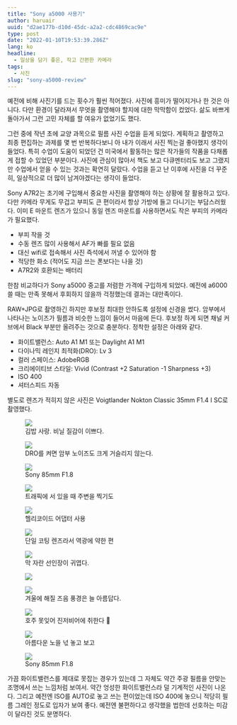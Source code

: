 ```yaml
---
title: "Sony a5000 사용기"
author: haruair
uuid: "d2ae177b-d10d-45dc-a2a2-cdc4869cac9e"
type: post
date: "2022-01-10T19:53:39.286Z"
lang: ko
headline:
  - 일상을 담기 좋은, 작고 간편한 카메라
tags:
  - 사진
slug: "sony-a5000-review"
---
```


예전에 비해 사진기를 드는 횟수가 훨씬 적어졌다. 사진에 흥미가 떨어지거나 한 것은 아니다. 다만 환경이 달라져서 무엇을 촬영해야 할지에 대한 막막함이 컸었다. 삶도 바쁘게 돌아가서 그런 고민 자체를 할 여유가 없었기도 했다.

그런 중에 작년 초에 교양 과목으로 필름 사진 수업을 듣게 되었다. 계획하고 촬영하고 최종 편집하는 과제를 몇 번 반복하다보니 아 내가 이래서 사진 찍는걸 좋아했지 생각이 들었다. 특히 수업이 도움이 되었던 건 미국에서 활동하는 많은 작가들의 작품을 다채롭게 접할 수 있었던 부분이다. 사진에 관심이 많아서 책도 보고 다큐멘터리도 보고 그랬지만 수업에서 얻을 수 있는 것과는 확연히 달랐다. 수업을 듣고 난 이후에 사진을 더 꾸준히, 일상적으로 더 많이 남겨야겠다는 생각이 들었다.

Sony A7R2는 초기에 구입해서 중요한 사진을 촬영해야 하는 상황에 잘 활용하고 있다. 다만 카메라 무게도 무겁고 부피도 큰 편이라서 항상 가방에 들고 다니기는 부담스러웠다. 이미 E 마운트 렌즈가 있으니 동일 렌즈 마운트를 사용하면서도 작은 부피의 카메라가 필요했다.

- 부피 작을 것
- 수동 렌즈 많이 사용해서 AF가 빠를 필요 없음
- 대신 wifi로 접속해서 사진 즉석에서 꺼낼 수 있어야 함
- 적당한 화소 (적어도 지금 쓰는 폰보다는 나을 것)
- A7R2와 호환되는 배터리

한참 비교하다가 Sony a5000 중고를 저렴한 가격에 구입하게 되었다. 예전에 a6000 쓸 때는 만족 못해서 후회하지 않을까 걱정했는데 결과는 대만족이다.

RAW+JPG로 촬영하긴 하지만 후보정 최대한 안하도록 설정에 신경을 썼다. 암부에서 나타나는 노이즈가 필름과 비슷한 느낌이 들어서 마음에 든다. 후보정 하게 되면 채널 커브에서 Black 부분만 올려주는 것으로 충분하다. 정착한 설정은 아래와 같다.

- 화이트밸런스: Auto A1 M1 또는 Daylight A1 M1
- 다이나믹 레인지 최적화(DRO): Lv 3
- 컬러 스페이스: AdobeRGB
- 크리에이티브 스타일: Vivid (Contrast +2 Saturation -1 Sharpness +3)
- ISO 400
- 셔터스피드 자동

별도로 렌즈가 적히지 않은 사진은 Voigtlander Nokton Classic 35mm F1.4 I SC로 촬영했다.

<figure>

<img src="https://live.staticflickr.com/65535/51811942972_7b8c96792f_k.jpg" />

<figcaption>김밥 사랑. 비닐 질감이 이쁘다.</figcaption>

</figure>


<figure>

<img src="https://live.staticflickr.com/65535/51812905076_9128bb27d4_k.jpg" />

<figcaption>DRO를 켜면 암부 노이즈도 크게 거슬리지 않는다.</figcaption>

</figure>

<figure>

<img src="https://live.staticflickr.com/65535/51813010958_fc67f1a3dd_k.jpg" />

<figcaption>Sony 85mm F1.8</figcaption>

</figure>

<figure>

<img src="https://live.staticflickr.com/65535/51813630105_0b3349099a_k.jpg" />

<figcaption>트래픽에 서 있을 때 주변을 찍기도</figcaption>

</figure>

<figure>

<img src="https://live.staticflickr.com/65535/51813251764_5f4ad8e90e_k.jpg" />

<figcaption>헬리코이드 어댑터 사용</figcaption>

</figure>

<figure>

<img src="https://live.staticflickr.com/65535/51813629965_9e92c21602_k.jpg" />

<figcaption>단일 코팅 렌즈라서 역광에 약한 편</figcaption>

</figure>

<figure>

<img src="https://live.staticflickr.com/65535/51813010668_92ba7d71d6_k.jpg" />

<figcaption>막 자란 선인장이 귀엽다.</figcaption>

</figure>

<figure>

<img src="https://live.staticflickr.com/65535/51813251434_9b7a00b549_k.jpg" />


</figure>

<figure>

<img src="https://live.staticflickr.com/65535/51811943157_bf8318745b_k.jpg" />

<figcaption>겨울에 해질 즈음 풍경은 늘 아름답다.</figcaption>

</figure>

<figure>

<img src="https://live.staticflickr.com/65535/51812904421_8e88cf17a6_k.jpg" />


<figcaption>호주 못잊어 진저비어에 취한다 🥲</figcaption>

</figure>

<figure>

<img src="https://live.staticflickr.com/65535/51813251114_a337ffbaff_k.jpg" />

<figcaption>아름다운 노을 넋 놓고 보고</figcaption>

</figure>

<figure>

<img src="https://live.staticflickr.com/65535/51813010208_83d021e707_k.jpg" />

<figcaption>Sony 85mm F1.8</figcaption>

</figure>

가끔 화이트밸런스를 제대로 못잡는 경우가 있는데 그 자체도 약간 주광 필름을 안맞는 조명에서 쓰는 느낌처럼 보여서. 약간 엉성한 화이트밸런스라 덜 기계적인 사진이 나온다. 그리고 예전엔 ISO를 AUTO로 놓고 쓰는 편이었는데 ISO 400에 놓으니 적당히 필름 그레인 정도로 입자가 보여 좋다. 예전엔 불편하다고 생각했을 법한데 선호하는 미감이 달라진 것도 분명하다.
